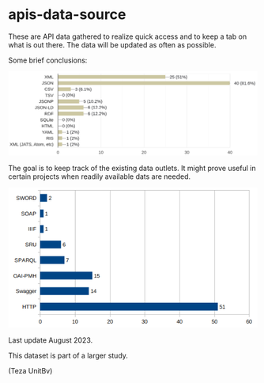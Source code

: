 # apis-data-source

These are API data gathered to realize quick access and to keep a tab on what is out there. The data will be updated as often as possible.

Some brief conclusions:

![formate de serializare analizate](Formate-de-serializare-studiu-api-uri.png)

The goal is to keep track of the existing data outlets. It might prove useful in certain projects when readily available dats are needed.

![care sunt protocoalele folosite](by-protocol.png)

Last update August 2023.

This dataset is part of a larger study.

(Teza UnitBv)
